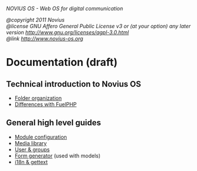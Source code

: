 
*NOVIUS OS - Web OS for digital communication*

*@copyright  2011 Novius<br />
@license    GNU Affero General Public License v3 or (at your option) any later version
            http://www.gnu.org/licenses/agpl-3.0.html<br />
@link http://www.novius-os.org*


 Documentation (draft)
=======================

Technical introduction to Novius OS
-----------------------------------
* [Folder organization](/admin/doc/folder_organization)
* [Differences with FuelPHP](/admin/doc/differences_with_fuelphp)


General high level guides
-------------------------

* [Module configuration](/admin/doc/module_configuration)
* [Media library](/admin/doc/media_library)
* [User & groups](/admin/doc/user_groups)
* [Form generator](/admin/doc/form_generator) (used with models)
* [i18n & gettext](/admin/doc/i18n_gettext)
